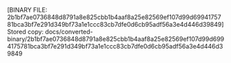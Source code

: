 [BINARY FILE: 2b1bf7ae0736848d8791a8e825cbb1b4aaf8a25e82569ef107d99d6994175781bca3bf7e291d349bf73a1e1ccc83cb7dfe0d6cb95adf56a3e4d446d39849]
Stored copy: docs/converted-binary/2b1bf7ae0736848d8791a8e825cbb1b4aaf8a25e82569ef107d99d6994175781bca3bf7e291d349bf73a1e1ccc83cb7dfe0d6cb95adf56a3e4d446d39849
